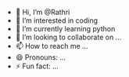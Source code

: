 - 👋 Hi, I’m @Rathri
- 👀 I’m interested in coding 
- 🌱 I’m currently learning python 
- 💞️ I’m looking to collaborate on ...
- 📫 How to reach me ...
- 😄 Pronouns: ...
- ⚡ Fun fact: ...

<!---
Rathri/Rathri is a ✨ special ✨ repository because its `README.md` (this file) appears on your GitHub profile.
You can click the Preview link to take a look at your changes.
--->
